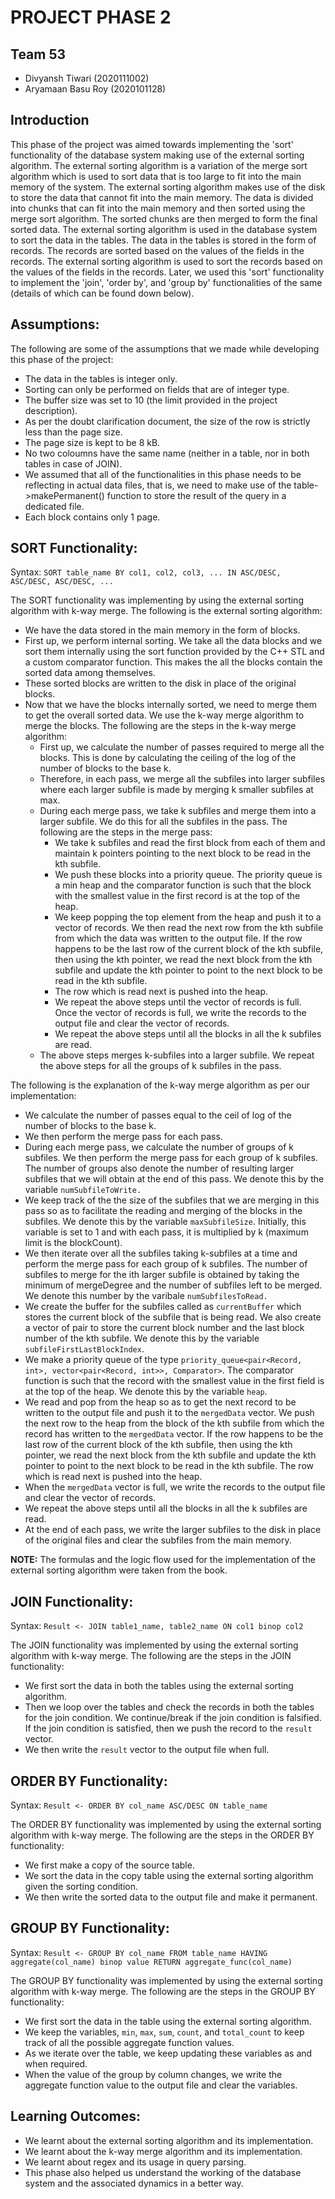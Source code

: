 # PROJECT PHASE 2

## Team 53
- Divyansh Tiwari (2020111002)
- Aryamaan Basu Roy (2020101128)

## Introduction
This phase of the project was aimed towards implementing the 'sort' functionality of the database system making use of the external sorting algorithm. The external sorting algorithm is a variation of the merge sort algorithm which is used to sort data that is too large to fit into the main memory of the system. The external sorting algorithm makes use of the disk to store the data that cannot fit into the main memory. The data is divided into chunks that can fit into the main memory and then sorted using the merge sort algorithm. The sorted chunks are then merged to form the final sorted data. The external sorting algorithm is used in the database system to sort the data in the tables. The data in the tables is stored in the form of records. The records are sorted based on the values of the fields in the records. The external sorting algorithm is used to sort the records based on the values of the fields in the records. Later, we used this 'sort' functionality to implement the 'join', 'order by', and 'group by' functionalities of the same (details of which can be found down below).

## Assumptions:
The following are some of the assumptions that we made while developing this phase of the project:
- The data in the tables is integer only.
- Sorting can only be performed on fields that are of integer type.
- The buffer size was set to 10 (the limit provided in the project description).
- As per the doubt clarification document, the size of the row is strictly less than the page size.
- The page size is kept to be 8 kB.
- No two coloumns have the same name (neither in a table, nor in both tables in case of JOIN).
- We assumed that all of the functionalities in this phase needs to be reflecting in actual data files, that is, we need to make use of the table->makePermanent() function to store the result of the query in a dedicated file.
- Each block contains only 1 page. 

## SORT Functionality:
Syntax: 
    `SORT table_name BY col1, col2, col3, ... IN ASC/DESC, ASC/DESC, ASC/DESC, ...`

The SORT functionality was implementing by using the external sorting algorithm with k-way merge. The following is the external sorting algorithm:
- We have the data stored in the main memory in the form of blocks.
- First up, we perform internal sorting. We take all the data blocks and we sort them internally using the sort function provided by the C++ STL and a custom comparator function. This makes the all the blocks contain the sorted data among themselves.
- These sorted blocks are written to the disk in place of the original blocks.
- Now that we have the blocks internally sorted, we need to merge them to get the overall sorted data. We use the k-way merge algorithm to merge the blocks. The following are the steps in the k-way merge algorithm:
    - First up, we calculate the number of passes required to merge all the blocks. This is done by calculating the ceiling of the log of the number of blocks to the base k.
    - Therefore, in each pass, we merge all the subfiles into larger subfiles where each larger subfile is made by merging k smaller subfiles at max.
    - During each merge pass, we take k subfiles and merge them into a larger subfile. We do this for all the subfiles in the pass. The following are the steps in the merge pass:
        - We take k subfiles and read the first block from each of them and maintain k pointers pointing to the next block to be read in the kth subfile.
        - We push these blocks into a priority queue. The priority queue is a min heap and the comparator function is such that the block with the smallest value in the first record is at the top of the heap.
        - We keep popping the top element from the heap and push it to a vector of records. We then read the next row from the kth subfile from which the data was written to the output file. If the row happens to be the last row of the current block of the kth subfile, then using the kth pointer, we read the next block from the kth subfile and update the kth pointer to point to the next block to be read in the kth subfile. 
        - The row which is read next is pushed into the heap.
        - We repeat the above steps until the vector of records is full. Once the vector of records is full, we write the records to the output file and clear the vector of records.
        - We repeat the above steps until all the blocks in all the k subfiles are read.
    - The above steps merges k-subfiles into a larger subfile. We repeat the above steps for all the groups of k subfiles in the pass.

The following is the explanation of the k-way merge algorithm as per our implementation:
- We calculate the number of passes equal to the ceil of log of the number of blocks to the base k.
- We then perform the merge pass for each pass.
- During each merge pass, we calculate the number of groups of k subfiles. We then perform the merge pass for each group of k subfiles. The number of groups also denote the number of resulting larger subfiles that we will obtain at the end of this pass. We denote this by the variable `numSubfileToWrite.`
- We keep track of the the size of the subfiles that we are merging in this pass so as to facilitate the reading and merging of the blocks in the subfiles. We denote this by the variable `maxSubfileSize`. Initially, this variable is set to 1 and with each pass, it is multiplied by k (maximum limit is the blockCount).
- We then iterate over all the subfiles taking k-subfiles at a time and perform the merge pass for each group of k subfiles. The number of subfiles to merge for the ith larger subfile is obtained by taking the minimum of mergeDegree and the number of subfiles left to be merged. We denote this number by the varibale `numSubfilesToRead.`
- We create the buffer for the subfiles called as `currentBuffer` which stores the current block of the subfile that is being read. We also create a vector of pair to store the current block number and the last block number of the kth subfile. We denote this by the variable `subfileFirstLastBlockIndex`.
- We make a priority queue of the type `priority_queue<pair<Record, int>, vector<pair<Record, int>>, Comparator>`. The comparator function is such that the record with the smallest value in the first field is at the top of the heap. We denote this by the variable `heap`.
- We read and pop from the heap so as to get the next record to be written to the output file and push it to the `mergedData` vector. We push the next row to the heap from the block of the kth subfile from which the record has written to the `mergedData` vector. If the row happens to be the last row of the current block of the kth subfile, then using the kth pointer, we read the next block from the kth subfile and update the kth pointer to point to the next block to be read in the kth subfile. The row which is read next is pushed into the heap.
- When the `mergedData` vector is full, we write the records to the output file and clear the vector of records. 
- We repeat the above steps until all the blocks in all the k subfiles are read.
- At the end of each pass, we write the larger subfiles to the disk in place of the original files and clear the subfiles from the main memory.

**NOTE:**
    The formulas and the logic flow used for the implementation of the external sorting algorithm were taken from the book.

## JOIN Functionality:
Syntax: 
    `Result <- JOIN table1_name, table2_name ON col1 binop col2`

The JOIN functionality was implemented by using the external sorting algorithm with k-way merge. The following are the steps in the JOIN functionality:
- We first sort the data in both the tables using the external sorting algorithm.
- Then we loop over the tables and check the records in both the tables for the join condition. We continue/break if the join condition is falsified. If the join condition is satisfied, then we push the record to the `result` vector.
- We then write the `result` vector to the output file when full.

## ORDER BY Functionality:
Syntax: 
    `Result <- ORDER BY col_name ASC/DESC ON table_name`

The ORDER BY functionality was implemented by using the external sorting algorithm with k-way merge. The following are the steps in the ORDER BY functionality:
- We first make a copy of the source table.
- We sort the data in the copy table using the external sorting algorithm given the sorting condition.
- We then write the sorted data to the output file and make it permanent.

## GROUP BY Functionality:
Syntax: 
    `Result <- GROUP BY col_name FROM table_name HAVING aggregate(col_name) binop value RETURN aggregate_func(col_name)`

The GROUP BY functionality was implemented by using the external sorting algorithm with k-way merge. The following are the steps in the GROUP BY functionality:
- We first sort the data in the table using the external sorting algorithm.
- We keep the variables, `min`, `max`, `sum`, `count`, and `total_count` to keep track of all the possible aggregate function values.
- As we iterate over the table, we keep updating these variables as and when required.
- When the value of the group by column changes, we write the aggregate function value to the output file and clear the variables.


## Learning Outcomes:
- We learnt about the external sorting algorithm and its implementation.
- We learnt about the k-way merge algorithm and its implementation.
- We learnt about regex and its usage in query parsing.
- This phase also helped us understand the working of the database system and the associated dynamics in a better way.

